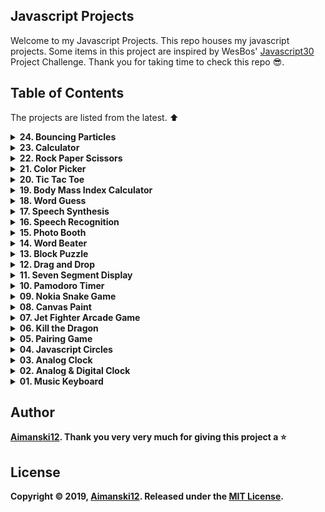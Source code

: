 ## Javascript Projects

Welcome to my Javascript Projects. This repo houses my javascript projects. Some items in this project are inspired by WesBos' [Javascript30](https://javascript30.com/) Project Challenge. Thank you for taking time to check this repo :sunglasses:.

## Table of Contents

The projects are listed from the latest. :arrow_up:

<details>
  <summary><strong>24. Bouncing Particles<strong></summary>
  
  ### OverView 
  
  > This is a simple bouncing particle created from a javascript canvas. It allows the use to create multiple particles with variations of color combinations.

  [View it live from your browser.](http://bit.ly/aimanski-js24-particles) Deployed 
  with Firebase through ReactJS<br>
  [View project source code](https://github.com/Aimanski12/Javascript_Projects/tree/proj24). <br>
  [Watch Short Video Clip]() <br>

<div float="left">
  <a href="">
    <img src="https://github.com/Aimanski12/proj-resource/blob/master/libs/proj-js24-bouncingparticles.gif" alt="screen shot">
  </a>
</div>
</details>


<details>
  <summary><strong>23. Calculator<strong></summary>
  
  ### OverView 
  
  > I always want to build my own calculator app and in this project, I have buid one. It can compute 21 digits or more from the decimal point. It can also handle huge numbers and return an exponent. 

  [View it live from your browser.](http://bit.ly/aimanski-js23-calculator) Deployed with Firebase through ReactJS<br>
  [View project source code](https://github.com/Aimanski12/Javascript_Projects/tree/proj23). <br>
  [Watch Short Video Clip](https://youtu.be/gOpke_Eoiac) <br>

  <div float="left">
    <a href="https://youtu.be/gOpke_Eoiac">
      <img src="https://github.com/Aimanski12/proj-resource/blob/master/libs/proj-js23-calculator.gif" alt="screen shot">
    </a>
  </div>

</details>

<details>
  <summary><strong>22. Rock Paper Scissors<strong></summary>
  
  ### OverView 
  
  > Rock Paper Scissors is one of the most common games everybody used to play when they were young. I made one app like so using javascript and so happy about how the app came out.

[View it live from your browser.](http://bit.ly/aimanski-js22-rockpaperscissors) Deployed with Firebase through ReactJS<br>
[View project source code](https://github.com/Aimanski12/Javascript_Projects/tree/proj22). <br>
[Watch Short Video Clip](https://www.youtube.com/watch?v=EFO3KtdWzew) <br>


  <div float="left">
  <a href="https://www.youtube.com/watch?v=EFO3KtdWzew">
    <img src="https://github.com/Aimanski12/proj-resource/blob/master/libs/proj-js22-rockpaperscissors.gif" alt="screen shot">
  </a>
</div>

</details>

<details>
  <summary><strong>21. Color Picker<strong></summary>
  
  ### OverView 
  
  > Rock Paper Scissors is one of the most common games everybody used to play when they were young. I made one app like so using javascript and so happy about how the app came out.

  [View it live from your browser.](http://bit.ly/aimanski-js22-rockpaperscissors) Deployed with Firebase through ReactJS<br>
  [View project source code](https://github.com/Aimanski12/Javascript_Projects/tree/proj21). <br>
  [Watch Short Video Clip](https://www.youtube.com/watch?v=NLSvcw116OY) <br>

  <div float="left">
    <a href="https://www.youtube.com/watch?v=EFO3KtdWzew">
      <img src="https://github.com/Aimanski12/proj-resource/blob/master/libs/proj-js21-colorpicker.gif" alt="screen shot">
    </a>
  </div>

</details>

<details>
  <summary><strong>20. Tic Tac Toe<strong></summary>
  
  ### OverView 
  
  > This is a Tic Tac Toe App. A board game that I used to play with when I was a little boy. I was inspired to build this app to test my Javascript Skills. I was so happy that I was able to make one. 

  [View it live from your browser.](http://bit.ly/aimanski-js20-tictactoe) Deployed with Firebase through ReactJS<br>
  [Watch Short Video Clip](https://www.youtube.com/watch?v=f9uBMorXXCg&feature=youtu.be) <br>
  [View project source code](https://github.com/Aimanski12/Javascript_Projects/tree/proj20).


  <div float="left">
    <a href="https://www.youtube.com/watch?v=f9uBMorXXCg&feature=youtu.be">
      <img src="https://github.com/Aimanski12/proj-resource/blob/master/libs/proj-js20-tictactoe.gif" alt="screen shot">
    </a>
  </div>

</details>


<details>
  <summary><strong>19. Body Mass Index Calculator<strong></summary>
  
  ### OverView 
  
  > This is a body mass index counter app. It allows you to calculate your body mass index base on the universal expressed in units pounds/m2. I wanted to apply my javascript skills in building this app was so happy I made one. 

  [View it live from your browser.](http://bit.ly/aimanski-js19-bmicalculator) Deployed with Firebase through ReactJS<br>
  [Watch Short Video Clip](https://www.youtube.com/watch?v=fdFMdK5l3_0&feature=youtu.be) <br>
  [View project source code](https://github.com/Aimanski12/Javascript_Projects/tree/proj19).


<div float="left">
  <a href="https://www.youtube.com/watch?v=fdFMdK5l3_0&feature=youtu.be">
    <img src="https://github.com/Aimanski12/proj-resource/blob/master/libs/proj-js19-bmicalculator.gif" alt="screen shot">
  </a>
</div>

</details>

<details>
  <summary><strong>18. Word Guess<strong></summary>
  
  ### OverView 
  
  > Word Guess is one of the games I used to play with for passt times. Now, with Javascript, I build one and so happy to share this with you. One of the things I really liked when building is app how to scramble words and omit the repeating characters and add more new characters.

  [View it live from your browser.](http://bit.ly/aimanski-js18-wordguess) Deployed with Firebase through ReactJS<br>
  [Watch Short Video Clip](https://www.youtube.com/watch?v=qIEgOIiZGIs&t=32s) <br>
  [View project source code](https://github.com/Aimanski12/Javascript_Projects/tree/proj18).

  <div float="left">
    <a href="https://www.youtube.com/watch?v=qIEgOIiZGIs&t=32s">
      <img src="https://github.com/Aimanski12/proj-resource/blob/master/libs/proj-js18-wordguess.gif" alt="screen shot">
    </a>
  </div>

</details>

<details>
  <summary><strong>17. Speech Synthesis<strong></summary>
  
  ### OverView 
  
  > This is a text to speech app where you can type any text and then the app will simulate a voice from the text you have entered. The app is using the `SpeechSynthesisUtterance` API to simulate a voice.

  [View it live from your browser.](http://bit.ly/aimanski-js17-text2speech) Deployed with Firebase through ReactJS<br>
  [Watch Short Video Clip](https://www.youtube.com/watch?v=aTexz67fKGs) <br>
  [View project source code](https://github.com/Aimanski12/Javascript_Projects/tree/proj17).

  <div float="left">
    <a href="https://www.youtube.com/watch?v=aTexz67fKGs">
      <img src="https://github.com/Aimanski12/proj-resource/blob/master/libs/proj-js17-text2speech.gif" alt="screen shot">
    </a>
  </div>

</details>

<details>
  <summary><strong>16. Speech Recognition<strong></summary>
  
  ### OverView 
  
  > This is a speech recognition app. It is using the `SpeechRecognition` API that is only supported by Chrome browser (as of this time of publication). The API uses the uses microphone to process speech audio and converts the speech into a string of text.

  [View it live from your browser.](http://bit.ly/aimanski-js16-speechrecognition) Deployed with Firebase through ReactJS<br>
  [Watch Short Video Clip](https://www.youtube.com/watch?v=UhEgxGKj6rY) <br>
  [View project source code](https://github.com/Aimanski12/Javascript_Projects/tree/proj16).

  <div float="left">
    <a href="https://www.youtube.com/watch?v=UhEgxGKj6rY">
      <img src="https://github.com/Aimanski12/proj-resource/blob/master/libs/proj-js16-speechrecognition.gif" alt="screen shot">
    </a>
  </div>

</details>


<details>
  <summary><strong>15. Photo Booth<strong></summary>
  
  ### OverView 

  > I build this Photo Booth app that allows the user to make custom images. This app uses the users camera and then renders the image with the ability to manipulate the image by pixels. The app allows the user to capture images and save it to the users machine.

[View it live from your browser.](http://bit.ly/aiman-js15-photobooth) Deployed with Firebase through ReactJS<br>
[Watch Short Video Clip](https://www.youtube.com/watch?v=Pe4jK03f0QE&t=18s) <br>
[View project source code](https://github.com/Aimanski12/Javascript_Projects/tree/proj15).

<div float="left">
  <a href="https://www.youtube.com/watch?v=Pe4jK03f0QE&t=18s">
    <img src="https://github.com/Aimanski12/proj-resource/blob/master/libs/proj-js15-photobooth.gif" alt="screen shot">
  </a>
</div>

</details>



<details>
  <summary><strong>14. Word Beater<strong></summary>
  
  ### OverView :sunglasses:

> This is a speed typing app. It is inspired by [Traversy Media](https://www.youtube.com/watch?v=Yw-SYSG-028) video tutorial on youtube. In this app, I added a lot of complexities like flicker score, slider bar, flicker counter, save highest score on local storage and many more. I wrote this application using OOP or Object Oriented Programming.


[View it live from your browser.](http://bit.ly/aiman-js14-speedtyping) Deployed with Firebase through ReactJS<br>
[Watch Short Video Clip](https://www.youtube.com/watch?v=lOAoW-kG9Hw) <br>
[View project source code](https://github.com/Aimanski12/Javascript_Projects/tree/proj14).

<div float="left">
  <a href="https://www.youtube.com/watch?v=lOAoW-kG9Hw">
    <img src="https://github.com/Aimanski12/proj-resource/blob/master/libs/proj-js14-speedtyping.gif" alt="screen shot">
  </a>
</div>

</details>


<details>
  <summary><strong>13. Block Puzzle<strong></summary>
  
  ### OverView :sunglasses:

> Block Puzzles are one of my favorite toys that I always played with when I was a little boy. I was inspired to build this using Javascript. I was so happy after I build it. I learned so many things from this.

[View it live from your browser.](http://bit.ly/aiman-js13-blockpuzzles) Deployed with Firebase through ReactJS<br>
[Watch Short Video Clip](https://www.youtube.com/watch?v=d17qja2vBXA) <br>
[View project source code](https://github.com/Aimanski12/Javascript_Projects/tree/proj13).

<div float="left">
  <a href="https://www.youtube.com/watch?v=d17qja2vBXA">
    <img src="https://github.com/Aimanski12/proj-resource/blob/master/libs/proj-js13-blockpuzzle.gif" alt="screen shot">
  </a>
</div>


</details>


<details>
  <summary><strong>12. Drag and Drop<strong></summary>
  
  ### OverView :sunglasses:

> Making draggable element in JS are one of the most interesting features that I always love to put my hands on. So I tried to build one TodoList to enhance my skills. I learned so many Javascript functions ans HTML elements when I build this app. 

[View it live from your browser.](http://bit.ly/aiman-js12-dragndrop) Deployed with Firebase through ReactJS<br>
[Watch Short Video Clip](https://www.youtube.com/watch?v=KOctk_GGe4c&feature=youtu.be) <br>
[View project source code](https://github.com/Aimanski12/Javascript_Projects/tree/proj12).

<div float="left">
  <a href="https://youtu.be/KOctk_GGe4c">
    <img src="https://github.com/Aimanski12/proj-resource/blob/master/libs/proj-js12-dragNdrop.gif" alt="screen shot">
  </a>
</div>

</details>


<details>
  <summary><strong>11. Seven Segment Display<strong></summary>
  
  ### OverView :sunglasses:

> Seven Segment Display or SSD is a common display design for electronic devices. I build one like this to understand its core concepts and visualization structure and why it is called seven segment. I enjoyed and learned a lot in building this project. 

[View it live from your browser.](http://bit.ly/aiman-js11-sevensegment) Deployed with Firebase through ReactJS<br>
[Watch Short Video Clip](https://youtu.be/TyO07BxubSg) <br>
[View project source code](https://github.com/Aimanski12/Javascript_Projects/tree/proj11).

<div float="left">
  <a href="https://youtu.be/TyO07BxubSg">
    <img src="https://github.com/Aimanski12/proj-resource/blob/master/libs/proj-js11-sevensegment.gif" alt="screen shot">
  </a>
</div>

</details>


<details>
  <summary><strong>10. Pamodoro Timer<strong></summary>
  
  ### OverView :sunglasses:

  > Pamodoro timer is one of the examples to exercise your javascript skills. So, for this challenge I build one that contains audio effects, start pause and stop button, functionality and audio controls.

  [View it live from your browser.](http://bit.ly/aiman-js10-pamodoro) Deployed with Firebase through ReactJS<br>
  [Watch Short Video Clip](https://youtu.be/iDkn6D-JbJo) <br>
  [View project source code](https://github.com/Aimanski12/Javascript_Projects/tree/proj10).

  <div float="left">
    <a href="https://youtu.be/iDkn6D-JbJo">
      <img src="https://github.com/Aimanski12/proj-resource/blob/master/libs/proj-js10-pamodoro.gif" alt="screen shot">
    </a>
  </div>
</details>

<details>
  <summary><strong>09. Nokia Snake Game<strong></summary>
  
  ### OverView :sunglasses:

  I build this snake game app that is inspired by the famous Nokia cellphone game. 

  [View it live from your browser.](http://bit.ly/aiman-js09-snakegame) Deployed with Firebase through ReactJS<br>
  [Watch Short Video Clip](https://youtu.be/CuBiikmc_vI) <br>
  [View project source code](https://github.com/Aimanski12/Javascript_Projects/tree/proj09).

  <div float="left">
    <a href="https://youtu.be/CuBiikmc_vI">
      <img src="https://github.com/Aimanski12/proj-resource/blob/master/libs/proj-js09-snake.gif" alt="screen shot">
    </a>
  </div>
</details>


<details>
  <summary><strong>08. Canvas Paint<strong></summary>
  
  ### OverView :sunglasses:

  HTML Canvas is one of the most fascinating things that like to play with. So I created this canvas project that allows the user to create images using mouse as their brush. I enjoyed creating this project and I learned a lot from it. 

  [View it live from your browser](http://bit.ly/aiman-js08-canvas) Deployed with Firebase through ReactJS<br>
  [Watch Short Video Clip](https://youtu.be/JBiNqM2tNtU) <br>
  [View project source code](https://github.com/Aimanski12/Javascript_Projects/tree/proj08).

  <div float="left">
    <a href="https://youtu.be/JBiNqM2tNtU">
      <img src="https://github.com/Aimanski12/proj-resource/blob/master/libs/proj-js08-canvas.gif" alt="screen shot">
    </a>
  </div>
</details>



<details>
  <summary><strong>07. Jet Fighter Arcade Game<strong></summary>
  
  ### OverView :sunglasses:

  This is an app that is inspired by Jet Fighter arcade game. I created this app for this project because I was inspired by the animations and audio effects.

  [View it live from your browser](http://bit.ly/aiman-js07-jetfighter) Deployed with Firebase through ReactJS<br>
  [Watch Short Video Clip](https://youtu.be/8WTpfiNCJC4) on Youtube.<br>
  [View project source code](https://github.com/Aimanski12/Javascript_Projects/tree/proj07).

  <div float="left">
    <a href="https://youtu.be/8WTpfiNCJC4">
      <img src="https://user-images.githubusercontent.com/32781697/60228296-d8e56600-9857-11e9-9a91-6646c667c6d0.gif" alt="screen shot">
    </a>
  </div>
  
</details>


<details>
  <summary><strong>06. Kill the Dragon</strong></summary>
  
  ### OverView :sunglasses:

  This is a game app that has the same principles of Whack-A-Mole. In this app, I have added more characters and replace the Mole character to a dragon. I have also added audio effects and some css animations.

  [View it live from your browser](http://bit.ly/aiman-js06-killthedragon). Deployed with Firebase through ReactJS<br>
  [Watch Short Video Clip](https://youtu.be/GmZhFm44Nsk) on YouTube<br>
  [View project source code](https://github.com/Aimanski12/Javascript_Projects/tree/proj06).

  <div float="left">
    <a href="https://youtu.be/GmZhFm44Nsk">
      <img src="https://user-images.githubusercontent.com/32781697/59968240-12d30700-94fc-11e9-924b-9ca82f89fc2f.gif" alt="screen shot">
    </a>
  </div>
</details>


<details>
  <summary><strong>05. Pairing Game</strong></summary>
  
  ### Overview :sunglasses:

  Pairing Game is one the most common programming exercises and so I decided to create one. In this app, I have integrated some audio effects to make this app a little interesting. I had so much fun building this application and I learned a lot from it.

  [View it live from your browser](http://bit.ly/aiman-js05-pairinggame). Deployed with Firebase through ReactJS<br>
  [Watch Short Video Clip](https://www.youtube.com/watch?v=xg9Lok5UCZA) on YouTube<br>
  [View project source code](https://github.com/Aimanski12/Javascript_Projects/tree/proj05).

  <div float="left">
    <a href="https://www.youtube.com/watch?v=xg9Lok5UCZA">
      <img src="https://user-images.githubusercontent.com/32781697/59236072-2c01bc80-8bba-11e9-82f3-eb2a101ca2ea.gif" alt="screen shot">
    </a>
  </div>
</details>



<details>
  <summary><strong>04. Javascript Circles</strong></summary>

  ### Overview :sunglasses:

  This is an application that generates multiple random circles in the browser. It is using javascript canvass to create 2d circles and increase its size as in a fraction of time. 

  [View it live from your browser](http://bit.ly/aiman-js04-circles) <br>
  [Watch Short Video Clip](https://www.youtube.com/watch?v=03MPwtkB0fY) on Youtube <br>
  [View project source code](https://github.com/Aimanski12/Javascript_Projects/tree/proj04)

  <div float="left">
    <a href="https://www.youtube.com/watch?v=03MPwtkB0fY">
      <img src="https://user-images.githubusercontent.com/32781697/59149326-bccd7200-89d9-11e9-81ea-e8dfa153037b.gif" alt="screen shot">
    </a>
  </div>
</details>


<details>
  <summary><strong>03. Analog Clock</strong></summary>

  ### Overview :sunglasses:

  This Analog Clock is built from [p5.js](https://p5js.org/) a JS client-side library for creating graphic and interactive experiences for the user. <br>
  You can use this app if you need to run some clock on your desktop.

  [View it live from your browser](http://bit.ly/aiman-js03-analogclock) <br>
  [Watch Short Video Clip](https://www.youtube.com/watch?v=KEb3TGOjB5Y&feature=youtu.be) <br>
  [View project source code](https://github.com/Aimanski12/Javascript_Projects/tree/proj03)


  <div float="left">
    <a href="https://www.youtube.com/watch?v=KEb3TGOjB5Y&feature=youtu.be">
      <img src="https://user-images.githubusercontent.com/32781697/58377318-fff00580-7f42-11e9-803f-88fbffc9e4af.gif" alt="screen shot">
    </a>
  </div>
</details>


<details>
  <summary><strong>02. Analog & Digital Clock</strong></summary>

  ### Overview :sunglasses:

  This is an app that outputs digital and analog clock on your browser. The analog clock is using javascript and css animations.

  [View it live from your browser](http://bit.ly/aiman-js02-analogclock) <br>
  [Watch Short Video Clip](https://www.youtube.com/watch?v=vOa3j6Z2vrw). <br>
  [View project source code](https://github.com/Aimanski12/Javascript_Projects/tree/proj02).

  <div float="left">
    <a href="https://www.youtube.com/watch?v=vOa3j6Z2vrw">
      <img src="https://user-images.githubusercontent.com/32781697/57983633-ecf8a500-7a19-11e9-9a20-28704f18e800.gif" alt="screen shot">
    </a>
  </div>
</details>


<details>
  <summary><strong>01. Music Keyboard</strong></summary>

  ### Overview :sunglasses:

  This project is a simple musical keyboard that plays a sound whenever you press a key that corresponds to the sound. This application allows you to create simple music rythms on the fly. 

  [View it live from your browser](http://bit.ly/aiman-js01-keyboard) <br>
  [Watch Short Video Clip](https://www.youtube.com/watch?v=4dpbqbb1AWQ&feature=youtu.be). <br>
  [View project source code](https://github.com/Aimanski12/Javascript_Projects/tree/proj01).

  <div float="left">
    <a href="https://www.youtube.com/watch?v=4dpbqbb1AWQ&feature=youtu.be">
      <img src="https://user-images.githubusercontent.com/32781697/57826349-87ca5880-7768-11e9-8d04-098de21edeb4.jpg" alt="screen shot">
    </a>
  </div>
</details>

## Author

[Aimanski12](http://bit.ly/aiman-profile-github).
Thank you very very much for giving this project a :star:

## License 

Copyright © 2019, [Aimanski12](http://bit.ly/aiman-profile-github).
Released under the [MIT License](LICENSE).
